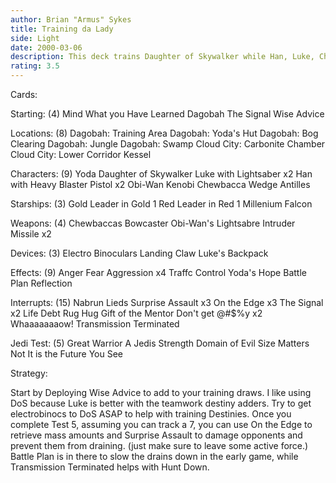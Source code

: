 ```yaml
---
author: Brian "Armus" Sykes
title: Training da Lady
side: Light
date: 2000-03-06
description: This deck trains Daughter of Skywalker while Han, Luke, Chewie and Obi-Wan commence beatdown with mass destinies.
rating: 3.5
---
```

Cards: 

Starting: (4)
Mind What you Have Learned
Dagobah
The Signal
Wise Advice

Locations: (8)
Dagobah: Training Area
Dagobah: Yoda's Hut
Dagobah: Bog Clearing
Dagobah: Jungle
Dagobah: Swamp
Cloud City: Carbonite Chamber
Cloud City: Lower Corridor
Kessel

Characters: (9)
Yoda
Daughter of Skywalker
Luke with Lightsaber x2
Han with Heavy Blaster Pistol x2
Obi-Wan Kenobi
Chewbacca
Wedge Antilles

Starships: (3)
Gold Leader in Gold 1
Red Leader in Red 1
Millenium Falcon

Weapons: (4)
Chewbaccas Bowcaster
Obi-Wan's Lightsabre
Intruder Missile x2

Devices: (3)
Electro Binoculars
Landing Claw
Luke's Backpack

Effects: (9)
Anger Fear Aggression x4
Traffc Control
Yoda's Hope
Battle Plan
Reflection


Interrupts: (15)
Nabrun Lieds
Surprise Assault x3
On the Edge x3
The Signal x2
Life Debt
Rug Hug
Gift of the Mentor
Don't get @#$%y x2
Whaaaaaaaow!
Transmission Terminated

Jedi Test: (5)
Great Warrior
A Jedis Strength
Domain of Evil
Size Matters Not
It is the Future You See 

Strategy: 

Start by Deploying Wise Advice to add to your training draws.  I like using DoS because Luke is better with the teamwork destiny adders.  Try to get electrobinocs to DoS ASAP to help with training Destinies.  Once you complete Test 5, assuming you can track a 7, you can use On the Edge to retrieve mass amounts and Surprise Assault to damage opponents and prevent them from draining. (just make sure to leave some active force.) Battle Plan is in there to slow the drains down in the early game, while Transmission Terminated helps with Hunt Down. 